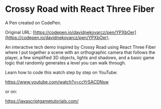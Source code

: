 # Crossy Road with React Three Fiber

A Pen created on CodePen.

Original URL: [https://codepen.io/davidnekovarcz/pen/YPXbOer](https://codepen.io/davidnekovarcz/pen/YPXbOer).

An interactive tech demo inspired by Crossy Road using React Three Fiber where I put together a scene with an orthographic camera that follows the player, a few simplified 3D objects, lights and shadows, and a basic game logic that randomly generates a level you can walk through.

Learn how to code this watch step by step on YouTube:

https://www.youtube.com/watch?v=ccYrSACDNsw

or on:

https://javascriptgametutorials.com/